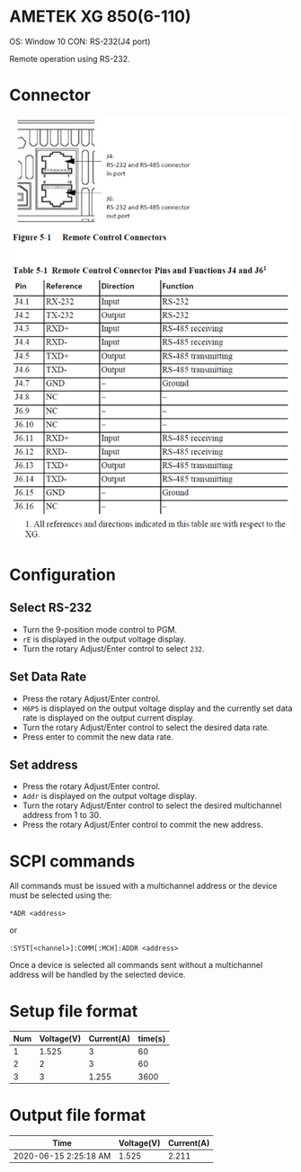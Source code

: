 # AMETEK XG 850(6-110)

OS: Window 10
CON: RS-232(J4 port)

Remote operation using RS-232.

# Connector

![RJ45](img/connector.png)

# Configuration

## Select RS-232

- Turn the 9-position mode control to PGM.
- `rE` is displayed in the output voltage display.
- Turn the rotary Adjust/Enter control to select `232`.

## Set Data Rate

- Press the rotary Adjust/Enter control.
- `H6P5` is displayed on the output voltage display and the currently set data rate is displayed on the output current display.
- Turn the rotary Adjust/Enter control to select the desired data rate.
- Press enter to commit the new data rate.

## Set address

- Press the rotary Adjust/Enter control.
- `Addr` is displayed on the output voltage display.
- Turn the rotary Adjust/Enter control to select the desired multichannel address from 1 to 30.
- Press the rotary Adjust/Enter control to commit the new address.

# SCPI commands

All commands must be issued with a multichannel address or the device must be selected using the:

`*ADR <address>`

or

`:SYST[<channel>]:COMM[:MCH]:ADDR <address>`

Once a device is selected all commands sent without a multichannel address will be handled by the selected device.

# Setup file format

| Num | Voltage(V) | Current(A) | time(s) |
| --- | ---------- | ---------- | ------- |
| 1   | 1.525      | 3          | 60      |
| 2   | 2          | 3          | 60      |
| 3   | 3          | 1.255      | 3600    |

# Output file format

| Time                  | Voltage(V) | Current(A) |
| --------------------- | ---------- | ---------- |
| 2020-06-15 2:25:18 AM | 1.525      | 2.211      |
